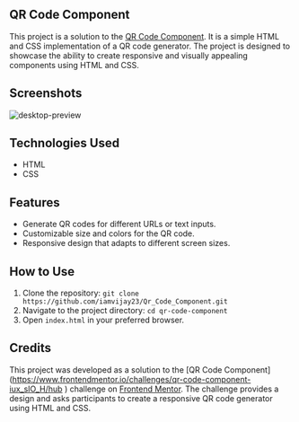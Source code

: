 ## QR Code Component

This project is a solution to the [QR Code Component](https://www.frontendmentor.io/challenges/qr-code-component-16d55b80f84c45e0ade41fcb). It is a simple HTML and CSS implementation of a QR code generator. The project is designed to showcase the ability to create responsive and visually appealing components using HTML and CSS.

## Screenshots

![desktop-preview](https://github.com/iamVijay23/Qr_Code_Component/assets/52886042/864f90cb-b258-410a-9c08-d6759b557bb5)


## Technologies Used

- HTML
- CSS

## Features

- Generate QR codes for different URLs or text inputs.
- Customizable size and colors for the QR code.
- Responsive design that adapts to different screen sizes.

## How to Use

1. Clone the repository: `git clone https://github.com/iamvijay23/Qr_Code_Component.git`
2. Navigate to the project directory: `cd qr-code-component`
3. Open `index.html` in your preferred browser.

## Credits

This project was developed as a solution to the [QR Code Component] (https://www.frontendmentor.io/challenges/qr-code-component-iux_sIO_H/hub ) challenge on [Frontend Mentor](https://www.frontendmentor.io). The challenge provides a design and asks participants to create a responsive QR code generator using HTML and CSS.


